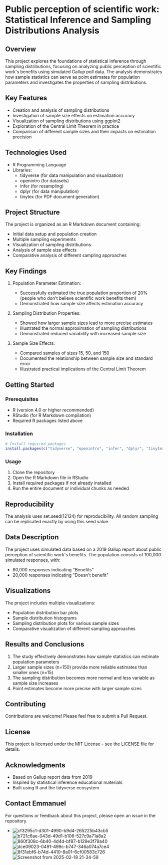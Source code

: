 # Public perception of scientific work: Statistical Inference and Sampling Distributions Analysis

## Overview
This project explores the foundations of statistical inference through sampling distributions, focusing on analyzing public perception of scientific work's benefits using simulated Gallup poll data. The analysis demonstrates how sample statistics can serve as point estimates for population parameters and investigates the properties of sampling distributions.

## Key Features
- Creation and analysis of sampling distributions
- Investigation of sample size effects on estimation accuracy
- Visualization of sampling distributions using ggplot2
- Exploration of the Central Limit Theorem in practice
- Comparison of different sample sizes and their impacts on estimation precision

## Technologies Used
- R Programming Language
- Libraries:
  - tidyverse (for data manipulation and visualization)
  - openintro (for datasets)
  - infer (for resampling)
  - dplyr (for data manipulation)
  - tinytex (for PDF document generation)

## Project Structure
The project is organized as an R Markdown document containing:
- Initial data setup and population creation
- Multiple sampling experiments
- Visualization of sampling distributions
- Analysis of sample size effects
- Comparative analysis of different sampling approaches

## Key Findings
1. Population Parameter Estimation:
   - Successfully estimated the true population proportion of 20% (people who don't believe scientific work benefits them)
   - Demonstrated how sample size affects estimation accuracy

2. Sampling Distribution Properties:
   - Showed how larger sample sizes lead to more precise estimates
   - Illustrated the normal approximation of sampling distributions
   - Demonstrated reduced variability with increased sample size

3. Sample Size Effects:
   - Compared samples of sizes 15, 50, and 150
   - Documented the relationship between sample size and standard error
   - Illustrated practical implications of the Central Limit Theorem

## Getting Started

### Prerequisites
- R (version 4.0 or higher recommended)
- RStudio (for R Markdown compilation)
- Required R packages listed above

### Installation
```R
# Install required packages
install.packages(c("tidyverse", "openintro", "infer", "dplyr", "tinytex"))
```

### Usage
1. Clone the repository
2. Open the R Markdown file in RStudio
3. Install required packages if not already installed
4. Run the entire document or individual chunks as needed

## Reproducibility
The analysis uses set.seed(12124) for reproducibility. All random sampling can be replicated exactly by using this seed value.

## Data Description
The project uses simulated data based on a 2019 Gallup report about public perception of scientific work's benefits. The population consists of 100,000 simulated responses, with:
- 80,000 responses indicating "Benefits"
- 20,000 responses indicating "Doesn't benefit"

## Visualizations
The project includes multiple visualizations:
- Population distribution bar plots
- Sample distribution histograms
- Sampling distribution plots for various sample sizes
- Comparative visualization of different sampling approaches

## Results and Conclusions
1. The study effectively demonstrates how sample statistics can estimate population parameters
2. Larger sample sizes (n=150) provide more reliable estimates than smaller ones (n=15)
3. The sampling distribution becomes more normal and less variable as sample size increases
4. Point estimates become more precise with larger sample sizes

## Contributing
Contributions are welcome! Please feel free to submit a Pull Request.

## License
This project is licensed under the MIT License - see the LICENSE file for details.

## Acknowledgments
- Based on Gallup report data from 2019
- Inspired by statistical inference educational materials
- Built using R and the tidyverse ecosystem

## Contact Emmanuel
For questions or feedback about this project, please open an issue in the repository.
- ![cf3295c1-d301-4990-b9d4-265225b43cb5](https://github.com/user-attachments/assets/1cb35e99-201a-438d-83f3-c7f69021748b)
![b721c6ae-043d-49d1-b106-527c9a71a8a2](https://github.com/user-attachments/assets/0b0574aa-89c9-4fdb-86aa-3a501e32224b)
![860f308c-6b40-4d4d-bf87-b129e3f79a40](https://github.com/user-attachments/assets/44b71c96-505d-4f76-b7aa-f5d5eb7b8e10)
![dce09023-0491-499c-b747-346a074a7ce4](https://github.com/user-attachments/assets/dbfaf0b1-7472-41fd-8898-90181af529a4)
![8f31ebf6-b74d-4410-8a01-6cf00583c726](https://github.com/user-attachments/assets/a5d47ea7-1aff-4f13-b372-c8ab2dacebb5)
![Screenshot from 2025-02-18 21-34-59](https://github.com/user-attachments/assets/767392ac-a101-4375-96d3-363e23fb7ee5)
